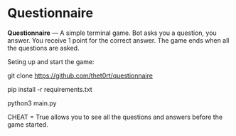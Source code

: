 Questionnaire
==============
**Questionnaire** — A simple terminal game. Bot asks you a question, you answer. You receive 1 point for the correct answer. The game ends when all the questions are asked.

Seting up and start the game:

git clone https://github.com/thet0rt/questionnaire

pip install -r requirements.txt

python3 main.py 

CHEAT = True allows you to see all the questions and answers before the game started.
